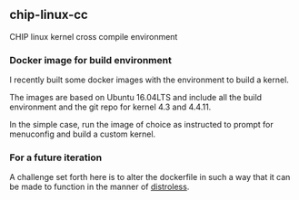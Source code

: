## chip-linux-cc
CHIP linux kernel cross compile environment

### Docker image for build environment

I recently built some docker images with the environment to build a kernel.

The images are based on Ubuntu 16.04LTS and include all the build environment and the git repo for kernel 4.3 and 4.4.11.

In the simple case, run the image of choice as instructed to prompt for menuconfig and build a custom kernel.

### For a future iteration

A challenge set forth here is to alter the dockerfile in such a way that it can be made to function in the manner of <a href="https://github.com/GoogleContainerTools/distroless">distroless</a>.
